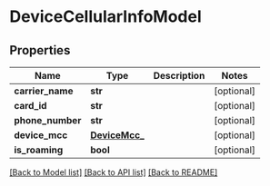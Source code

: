 # DeviceCellularInfoModel

## Properties
Name | Type | Description | Notes
------------ | ------------- | ------------- | -------------
**carrier_name** | **str** |  | [optional] 
**card_id** | **str** |  | [optional] 
**phone_number** | **str** |  | [optional] 
**device_mcc** | [**DeviceMcc_**](DeviceMcc_.md) |  | [optional] 
**is_roaming** | **bool** |  | [optional] 

[[Back to Model list]](../README.md#documentation-for-models) [[Back to API list]](../README.md#documentation-for-api-endpoints) [[Back to README]](../README.md)


